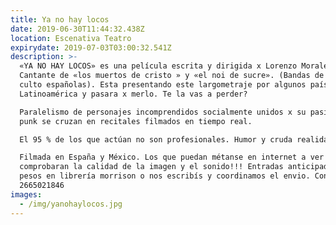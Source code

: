 ```yaml
---
title: Ya no hay locos
date: 2019-06-30T11:44:32.438Z
location: Escenativa Teatro
expirydate: 2019-07-03T03:00:32.541Z
description: >-
  «YA NO HAY LOCOS» es una película escrita y dirigida x Lorenzo Morales.
  Cantante de «los muertos de cristo » y «el noi de sucre». (Bandas de punk de
  culto españolas). Esta presentando este largometraje por algunos países de
  Latinoamérica y pasara x merlo. Te la vas a perder?

  Paralelismo de personajes incomprendidos socialmente unidos x su pasión x el
  punk se cruzan en recitales filmados en tiempo real.

  El 95 % de los que actúan no son profesionales. Humor y cruda realidad .

  Filmada en España y México. Los que puedan métanse en internet a ver el avance
  comprobaran la calidad de la imagen y el sonido!!! Entradas anticipadas 150
  pesos en librería morrison o nos escribís y coordinamos el envio. Contactate
  2665021846
images:
  - /img/yanohaylocos.jpg
---
```


